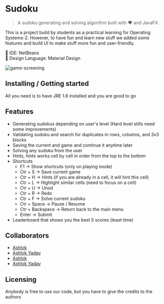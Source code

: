 # Sudoku
> A sudoku generating and solving algorithm built with ❤ and JavaFX

This is a project build by students as a practical learning for Operating Systems-2. However, to have fun and learn
new stuff we added some features and build UI to make stuff more fun and user-friendly.

🔧 IDE: NetBeans <br />
🎨 Design Language: Material Design <br />

![game-screening](https://cloud.githubusercontent.com/assets/19598009/21529225/aa0aa032-cd40-11e6-9bb0-cebe1eaad46d.gif)

## Installing / Getting started

All you need is to have JRE 1.8 installed and you are good to go

## Features

* Generating sudokus depending on user's level (Hard level stills need some improvements)
* Validating sudoku and search for duplicates in rows, columns, and 3x3 blocks
* Saving the current and game and continue it anytime later
* Solving any sudoku from the user
* Hints, hints works cell by cell in order from the top to the bottom
* Shortcuts
  * F1 -> Show shortcuts (only on playing mode)
  * Ctr + S -> Save current game
  * Ctr + H -> Hints (if you are already in a cell, it will hint this cell)
  * Ctr + L -> Highlight similar cells (need to focus on a cell)
  * Ctr + U -> Unod
  * Ctr + R -> Redo
  * Ctr + F -> Solve current sudoku
  * Ctr + Space -> Pause / Resume
  * Ctr + Backspace -> Return back to the main menu
  * Enter -> Submit
* Leaderboard that shows you the best 5 scores (least time)

## Collaborators

* [Ashlok](#)
* [Ashlok Yadav](#)
* [Ashlok](#)
* [Ashlok Yadav](#)

## Licensing

Anybody is free to use our code, but you have to give the credits to the authors
